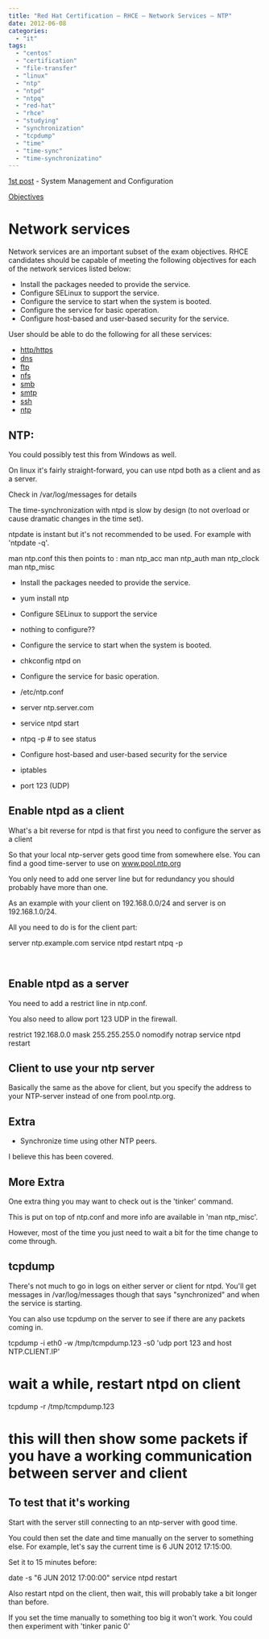 ```yaml
---
title: "Red Hat Certification – RHCE – Network Services – NTP"
date: 2012-06-08
categories: 
  - "it"
tags: 
  - "centos"
  - "certification"
  - "file-transfer"
  - "linux"
  - "ntp"
  - "ntpd"
  - "ntpq"
  - "red-hat"
  - "rhce"
  - "studying"
  - "synchronization"
  - "tcpdump"
  - "time"
  - "time-sync"
  - "time-synchronizatino"
---
```


[1st post](http://www.guldmyr.com/blog/red-hat-certification-rhce-system-configuration-and-management-2/ "1st post") \- System Management and Configuration

[Objectives](https://www.redhat.com/training/courses/ex300/examobjective "on redhat.com")

# Network services

Network services are an important subset of the exam objectives. RHCE candidates should be capable of meeting the following objectives for each of the network services listed below:

- Install the packages needed to provide the service.
- Configure SELinux to support the service.
- Configure the service to start when the system is booted.
- Configure the service for basic operation.
- Configure host-based and user-based security for the service.

User should be able to do the following for all these services:

- [http/https](http://guldmyr.com/blog/red-hat-certification-rhce-network-services-httpd)
- [dns](http://guldmyr.com/blog/red-hat-certification-rhce-network-services-dns)
- [ftp](http://www.guldmyr.com/blog/red-hat-certification-rhce-network-services-ftp)
- [nfs](http://www.guldmyr.com/blog/red-hat-certification-rhce-network-services-nfs/)
- [smb](http://www.guldmyr.com/blog/red-hat-certification-rhce-network-services-smb/)
- [smtp](http://www.guldmyr.com/blog/red-hat-certification-rhce-network-services-e-mail/)
- [ssh](http://www.guldmyr.com/blog/red-hat-certification-rhce-network-services-ssh/)
- [ntp](http://www.guldmyr.com/blog/red-hat-certification-rhce-network-services-ntp/)

## NTP:

You could possibly test this from Windows as well.

On linux it's fairly straight-forward, you can use ntpd both as a client and as a server.

Check in /var/log/messages for details

The time-synchronization with ntpd is slow by design (to not overload or cause dramatic changes in the time set).

ntpdate is instant but it's not recommended to be used. For example with 'ntpdate -q'.

man ntp.conf this then points to : man ntp\_acc man ntp\_auth man ntp\_clock man ntp\_misc

- Install the packages needed to provide the service.

- yum install ntp

- Configure SELinux to support the service

- nothing to configure??

- Configure the service to start when the system is booted.

- chkconfig ntpd on

- Configure the service for basic operation.

- /etc/ntp.conf

- server ntp.server.com

- service ntpd start
- ntpq -p # to see status

- Configure host-based and user-based security for the service

- iptables

- port 123 (UDP)

## Enable ntpd as a client

What's a bit reverse for ntpd is that first you need to configure the server as a client

So that your local ntp-server gets good time from somewhere else. You can find a good time-server to use on www.pool.ntp.org

You only need to add one server line but for redundancy you should probably have more than one.

As an example with your client on 192.168.0.0/24 and server is on 192.168.1.0/24.

All you need to do is for the client part:

server ntp.example.com
service ntpd restart
ntpq -p

 

## Enable ntpd as a server

You need to add a restrict line in ntp.conf.

You also need to allow port 123 UDP in the firewall.

restrict 192.168.0.0 mask 255.255.255.0 nomodify notrap
service ntpd restart

## Client to use your ntp server

Basically the same as the above for client, but you specify the address to your NTP-server instead of one from pool.ntp.org.

## Extra

- Synchronize time using other NTP peers.

I believe this has been covered.

## More Extra

One extra thing you may want to check out is the 'tinker' command.

This is put on top of ntp.conf and more info are available in 'man ntp\_misc'.

However, most of the time you just need to wait a bit for the time change to come through.

## tcpdump

There's not much to go in logs on either server or client for ntpd. You'll get messages in /var/log/messages though that says "synchronized" and when the service is starting.

You can also use tcpdump on the server to see if there are any packets coming in.

tcpdump -i eth0 -w /tmp/tcmpdump.123 -s0 'udp port 123 and host NTP.CLIENT.IP'
# wait a while, restart ntpd on client
tcpdump -r /tmp/tcmpdump.123
# this will then show some packets if you have a working communication between server and client

## To test that it's working

Start with the server still connecting to an ntp-server with good time.

You could then set the date and time manually on the server to something else. For example, let's say the current time is 6 JUN 2012 17:15:00.

Set it to 15 minutes before:

date -s "6 JUN 2012 17:00:00"
service ntpd restart

Also restart ntpd on the client, then wait, this will probably take a bit longer than before.

If you set the time manually to something too big it won't work. You could then experiment with 'tinker panic 0'
